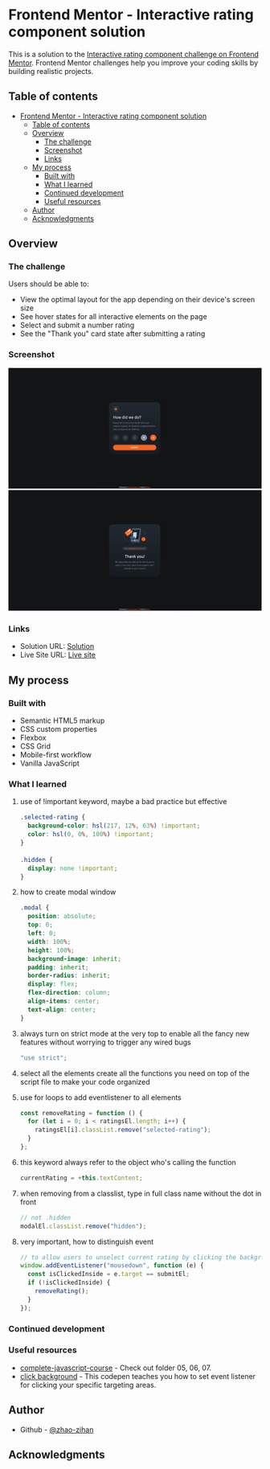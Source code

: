 # Frontend Mentor - Interactive rating component solution

This is a solution to the [Interactive rating component challenge on Frontend Mentor](https://www.frontendmentor.io/challenges/interactive-rating-component-koxpeBUmI). Frontend Mentor challenges help you improve your coding skills by building realistic projects.

## Table of contents

- [Frontend Mentor - Interactive rating component solution](#frontend-mentor---interactive-rating-component-solution)
  - [Table of contents](#table-of-contents)
  - [Overview](#overview)
    - [The challenge](#the-challenge)
    - [Screenshot](#screenshot)
    - [Links](#links)
  - [My process](#my-process)
    - [Built with](#built-with)
    - [What I learned](#what-i-learned)
    - [Continued development](#continued-development)
    - [Useful resources](#useful-resources)
  - [Author](#author)
  - [Acknowledgments](#acknowledgments)

## Overview

### The challenge

Users should be able to:

- View the optimal layout for the app depending on their device's screen size
- See hover states for all interactive elements on the page
- Select and submit a number rating
- See the "Thank you" card state after submitting a rating

### Screenshot

![](markdown-img/2022-08-01-17-47-46.png)
![](markdown-img/2022-08-01-17-48-02.png)

### Links

- Solution URL: [Solution](https://github.com/zhao-zihan/frontend-mentor-practices/tree/main/interactive-rating-component-main)
- Live Site URL: [Live site](https://interactive-rating-component-main-08-01.netlify.app/)

## My process

### Built with

- Semantic HTML5 markup
- CSS custom properties
- Flexbox
- CSS Grid
- Mobile-first workflow
- Vanilla JavaScript

### What I learned

1. use of !important keyword, maybe a bad practice but effective

   ```css
   .selected-rating {
     background-color: hsl(217, 12%, 63%) !important;
     color: hsl(0, 0%, 100%) !important;
   }

   .hidden {
     display: none !important;
   }
   ```

2. how to create modal window
   ```css
   .modal {
     position: absolute;
     top: 0;
     left: 0;
     width: 100%;
     height: 100%;
     background-image: inherit;
     padding: inherit;
     border-radius: inherit;
     display: flex;
     flex-direction: column;
     align-items: center;
     text-align: center;
   }
   ```
3. always turn on strict mode at the very top to enable all the fancy new features without worrying to trigger any wired bugs
   ```js
   "use strict";
   ```
4. select all the elements create all the functions you need on top of the script file to make your code organized

5. use for loops to add eventlistener to all elements

   ```js
   const removeRating = function () {
     for (let i = 0; i < ratingsEl.length; i++) {
       ratingsEl[i].classList.remove("selected-rating");
     }
   };
   ```

6. this keyword always refer to the object who's calling the function

   ```js
   currentRating = +this.textContent;
   ```

7. when removing from a classlist, type in full class name without the dot in front

   ```js
   // not .hidden
   modalEl.classList.remove("hidden");
   ```

8. very important, how to distinguish event
   ```js
   // to allow users to unselect current rating by clicking the background
   window.addEventListener("mousedown", function (e) {
     const isClickedInside = e.target == submitEl;
     if (!isClickedInside) {
       removeRating();
     }
   });
   ```

### Continued development

### Useful resources

- [complete-javascript-course](https://github.com/zhao-zihan/complete-javascript-course-master) - Check out folder 05, 06, 07.
- [click background](https://codepen.io/anon/pen/OKMNEy) - This codepen teaches you how to set event listener for clicking your specific targeting areas.

## Author

- Github - [@zhao-zihan](https://github.com/zhao-zihan)

## Acknowledgments
